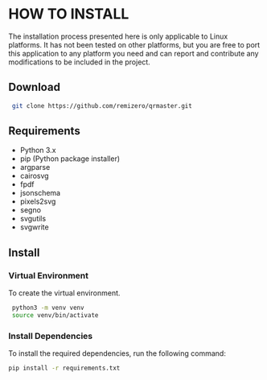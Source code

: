 # HOW TO INSTALL

The installation process presented here is only applicable to Linux platforms. It has not been tested on other platforms, but you are free to port this application to any platform you need and can report and contribute any modifications to be included in the project.


## Download
```bash
 git clone https://github.com/remizero/qrmaster.git
```


## Requirements

- Python 3.x
- pip (Python package installer)
- argparse
- cairosvg
- fpdf
- jsonschema
- pixels2svg
- segno
- svgutils
- svgwrite


## Install


### Virtual Environment

To create the virtual environment.

```bash
 python3 -m venv venv
 source venv/bin/activate
```


### Install Dependencies

To install the required dependencies, run the following command:

```bash
pip install -r requirements.txt
```

